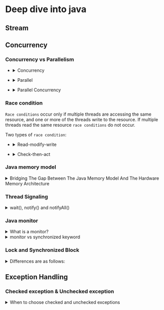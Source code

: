 # Deep dive into java
## Stream
## Concurrency
### Concurrency vs Parallelism

+ <details>
  <summary>Concurrency</summary>
  
  ![](images/concurrency.PNG)
  
  Concurrency means that an application is making progress on more than one task - at the same time or at least seemingly at the same time. If the computer only has one CPU the application may not make progress on more than one task at _exactly the same time_
  
</details>

+ <details>
  <summary>Parallel</summary>

  ![](images/parallel.PNG)
  
  Parallel execution is when a computer has more than one CPU or CPU core, and makes progress on more than one task simultaneously.
  
</details>

+ <details>
  <summary>Parallel Concurrency</summary>

  ![](images/concurrency-parallel.PNG)
  
</details>

### Race condition
`Race conditions` occur only if multiple threads are accessing the same resource, and one or more of the threads write to the resource. If multiple threads read the same resource `race conditions` do not occur.

Two types of `race condition`:
+ <details>
  <summary>Read-modify-write</summary>
  
  ```
  public class Counter {
       protected long count = 0;

       public void add(long value){
           this.count = this.count + value;
       }
  }
  ```
  For example, two threads wanted to add values 2 and 3. Thus the result should be 5 after the two threads complete execution. In the above case it is 2, but it could as well have been 3.
</details>

+ <details>
  <summary>Check-then-act</summary>
  
  ```
  public class CheckThenActExample {

      public void checkThenAct(Map<String, String> sharedMap) {
          if(sharedMap.containsKey("key")){
              String val = sharedMap.remove("key");
              if(val == null) {
                  System.out.println("Value for 'key' was null");
              }
          } else {
              sharedMap.put("key", "value");
          }
      }
  }
  ```
</details>
  
### Java memory model
<details>
  <summary>Bridging The Gap Between The Java Memory Model And The Hardware Memory Architecture</summary>

  ![](images/hardware.PNG)
  
</details>

### Thread Signaling
<details>
  <summary>wait(), notify() and notifyAll()</summary>
  
  _main_
  
  ```
public class Hello {
    public static void main(String[] args) {
      Queue < String > q = new LinkedList < > ();
      boolean exit = false;
      Producer p = new Producer(q, exit);
      p.start();
      Consumer c = new Consumer(q, exit);
      c.start();
    }
}
  ```
  _producer_
  
  ```
public class Producer extends Thread {
  
    private volatile Queue < String > sharedQueue;

    private volatile boolean bExit;

    public Producer(Queue < String > myQueue, boolean bExit) {
        this.sharedQueue = myQueue;
        this.bExit = bExit;
    }
    public void run() {
        while (!bExit) {
            synchronized(sharedQueue) {
                while (sharedQueue.isEmpty()) {
                  String item = String.valueOf(System.nanoTime());
                  sharedQueue.add(item);
                  System.out.println("Producer added : " + item);
                    try {
                        System.out.println("Producer sleeping by calling wait: " + item);
                        sharedQueue.wait();
                        System.out.println("Producer wake up: ");
                    } catch (InterruptedException e) {
                        e.printStackTrace();
                    }
                }
            }
        }
    }
}
```
  _consumer_
  
```
public class Consumer extends Thread {
  
    private volatile Queue < String > sharedQueue;

    private volatile boolean bExit;

    public Consumer(Queue < String > myQueue, boolean bExit) {
        this.sharedQueue = myQueue;
        this.bExit = bExit;
    }
    public void run() {
        while (!bExit) {
            synchronized(sharedQueue) {
                while (!sharedQueue.isEmpty()) {
                    String item = sharedQueue.poll();
                    System.out.println("Consumer removed : " + item);
                    System.out.println("Consumer notifying Producer: " + item);
                    sharedQueue.notify();
                }
            }
        }
    }
}
 ```
  _Output_
  
  ```
  Producer added : 12275948008616
  Producer sleeping by calling wait: 12275948008616
  Consumer removed : 12275948008616
  Consumer notifying Producer: 12275948008616
  Producer wake up: 
  Producer added : 12275948047960
  Producer sleeping by calling wait: 12275948047960
  Consumer removed : 12275948047960
  Consumer notifying Producer: 12275948047960
  ```
  
</details>

### Java monitor
<details>
  <summary>What is a monitor?</summary>
  
  Simply put, a _**monitor**_ is something that a thread can grab and hold, preventing all other threads from grabbing that same monitor and forcing them to wait until the monitor is released. 
</details>
<details>
  <summary>monitor vs synchronized keyword</summary>
  
  ```
  Object foo = new Object();
  synchronized (foo) {
    System.out.println("Hello world.");
  }
  ```
  The current thread will first grab the monitor associated with the object stored in variable `foo` and hold it while it prints `"Hello world"`, then releases it.
  
</details>
  
### Lock and Synchronized Block
  
<details>
  <summary>Differences are as follows: </summary>
  
  + lock() & unlock() operation in separate methods
  + Support fairness by specifying the fairness property
  + 
  
</details>
  
## Exception Handling
### Checked exception & Unchecked exception
  
<details>
  <summary>When to choose checked and unchecked exceptions</summary>
  
  
  
</details>

